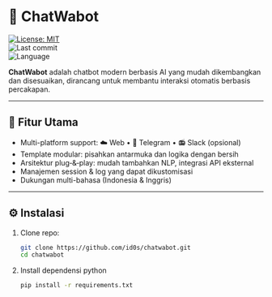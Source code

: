# 💬 ChatWabot

[![License: MIT](https://img.shields.io/badge/License-MIT-blue.svg)](LICENSE)  
![Last commit](https://img.shields.io/github/last-commit/id0s/chatwabot)  
![Language](https://img.shields.io/github/languages/top/id0s/chatwabot)

**ChatWabot** adalah chatbot modern berbasis AI yang mudah dikembangkan dan disesuaikan, dirancang untuk membantu interaksi otomatis berbasis percakapan.

---

## 🚀 Fitur Utama

- Multi-platform support: ☁️ Web • 📱 Telegram • 📻 Slack (opsional)  
- Template modular: pisahkan antarmuka dan logika dengan bersih  
- Arsitektur plug‑&‑play: mudah tambahkan NLP, integrasi API eksternal  
- Manajemen session & log yang dapat dikustomisasi  
- Dukungan multi-bahasa (Indonesia & Inggris)

---

## ⚙️ Instalasi

1. Clone repo:  
   ```bash
   git clone https://github.com/id0s/chatwabot.git
   cd chatwabot

2. Install dependensi python  
   ```bash
   pip install -r requirements.txt
